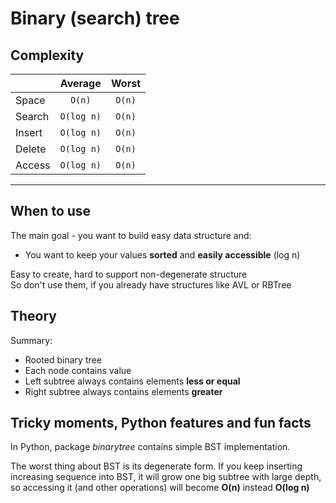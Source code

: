 # Binary (search) tree

## Complexity
|        |  Average   | Worst  |
|--------|:----------:|:------:|
| Space  |   `O(n)`   | `O(n)` |
| Search | `O(log n)` | `O(n)` |
| Insert | `O(log n)` | `O(n)` |
| Delete | `O(log n)` | `O(n)` |
| Access | `O(log n)` | `O(n)` |
---  
## When to use 
The main goal - you want to build easy data structure and: 
- You want to keep your values **sorted** and **easily accessible** (log n) 

Easy to create, hard to support non-degenerate structure  
So don't use them, if you already have structures like AVL or RBTree 

## Theory
Summary:
- Rooted binary tree
- Each node contains value
- Left subtree always contains elements **less or equal**
- Right subtree always contains elements **greater**

## Tricky moments, Python features and fun facts

In Python, package _binarytree_ contains simple BST implementation.

The worst thing about BST is its degenerate form. If you keep inserting increasing sequence into BST, 
it will grow one big subtree with large depth, so accessing it (and other operations) will become **O(n)** instead **O(log n)**

